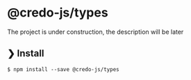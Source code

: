 # @credo-js/types

The project is under construction, the description will be later

## ❯ Install

```
$ npm install --save @credo-js/types
```
